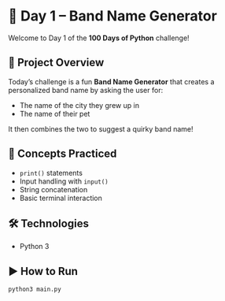 # 🎸 Day 1 – Band Name Generator

Welcome to Day 1 of the **100 Days of Python** challenge!

## 🎯 Project Overview

Today’s challenge is a fun **Band Name Generator** that creates a personalized band name by asking the user for:

- The name of the city they grew up in
- The name of their pet

It then combines the two to suggest a quirky band name!

## 🧠 Concepts Practiced

- `print()` statements
- Input handling with `input()`
- String concatenation
- Basic terminal interaction

## 🛠️ Technologies

- Python 3

## ▶️ How to Run

```bash
python3 main.py
